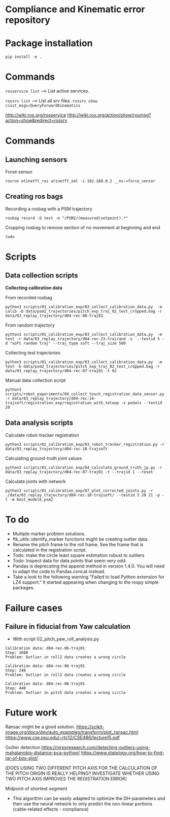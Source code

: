 # Compliance and Kinematic error repository

# Package installation

`pip install -e .`

# Commands
`rosservice list` --> List active services.

`rossrv list` --> List all srv files.
`rossrv show cisst_msgs/QueryForwardKinematics`

http://wiki.ros.org/rosservice
http://wiki.ros.org/action/show/rosmsg?action=show&redirect=rossrv


# Commands 
## Launching sensors
Forse sensor
```
rosrun atinetft_ros atinetft_xml -i 192.168.0.2 __ns:=force_sensor
```

## Creating ros bags
Recording a rosbag with a PSM trajectory
```
rosbag record -O test -e "/PSM2/(measured|setpoint).*"
```
Cropping rosbag to remove section of no movement at beginning and end
```
todo
```

# Scripts
## Data collection scripts 
**Collecting calibration data**

From recorded rosbag
```
python3 scripts/01_calibration_exp/03_collect_calibration_data.py  -m calib -b data/psm2_trajectories/pitch_exp_traj_02_test_cropped.bag -r data/03_replay_trajectory/d04-rec-08-traj02 
```

From random trajectory
```
python3 scripts/01_calibration_exp/03_collect_calibration_data.py  -m test -r data/03_replay_trajectory/d04-rec-23-trajrand -s  --testid 5 -d "soft random traj" --traj_type soft --traj_size 500
```

Collecting test trajectories
```
python3 scripts/01_calibration_exp/03_collect_calibration_data.py  -m test -b data/psm2_trajectories/pitch_exp_traj_02_test_cropped.bag -r data/03_replay_trajectory/d04-rec-07-traj01 -t 02
```

Manual data collection script
```
python3 scripts/robot_experiments/04_collect_touch_registration_data_sensor.py  -r data/03_replay_trajectory/d04-rec-16-trajsoft/registration_exp/registration_with_teleop -s pedals --testid 20
```

## Data analysis scripts
Calculate robot-tracker registration
```
python3 scripts/01_calibration_exp/03_robot_tracker_registration.py -r data/03_replay_trajectory/d04-rec-18-trajsoft 
```

Calculating ground-truth joint values
```
python3 scripts/01_calibration_exp/04_calculate_ground_truth_jp.py -r data/03_replay_trajectory/d04-rec-07-traj01 -t --trajid 1 --reset
```

Calculate joints with network
```
python3 scripts/01_calibration_exp/07_plot_corrected_joints.py -r ./data/03_replay_trajectory/d04-rec-18-trajsoft/ --testid 5 20 21 -p -t -m best_model6_psm2
```

# To do 

* Multiple marker problem solutions. 
* ftk_utils::identify_marker functions might be creating outlier data.
* Rename the pitch frame to the roll frame. See the frame that is calculated in the registration script.
* Todo: make the circle least square estimation robust to outliers
* Todo: Inspect data for data points that seem very odd.   
* Pandas is deprecating the append method in version 1.4.0. You will need to adapt the code to Pandas.concat instead.
* Take a look to the following warning "Failed to load Python extension for LZ4 support." It started appearing when changing to the rospy simple packages.

# Failure cases 

## Failure in fiducial from Yaw calculation
* With script 02_pitch_yaw_roll_analysis.py
```
Calibration data: d04-rec-06-traj01
Step: 1680
Problem: Outlier in roll2 data creates a wrong circle 

Calibration data: d04-rec-06-traj01
Step: 240
Problem: Outlier in roll2 data creates a wrong circle 

Calibration data: d04-rec-06-traj01
Step: 440
Problem: Outlier in pitch data creates a wrong circle 

```

# Future work

Ransac might be a good solution.
https://scikit-image.org/docs/dev/auto_examples/transform/plot_ransac.html
https://www.cse.psu.edu/~rtc12/CSE486/lecture15.pdf

Outlier detection
https://nirpyresearch.com/detecting-outliers-using-mahalanobis-distance-pca-python/
https://www.statology.org/how-to-find-iqr-of-box-plot/

[DOES USING TWO DIFFERENT PITCH AXIS FOR THE CALCULATION OF THE PITCH ORIGIN IS REALLY HELPING? INVESTIGATE WHETHER USING TWO PITCH AXIS IMPROVES THE REGISTRATION ERROR]

Midpoint of shortest segment

* This algorithm can be easily adapted to optimize the DH-parameters and then use the neural network to only predict the non-linear portions (cable-related effects - compliance)